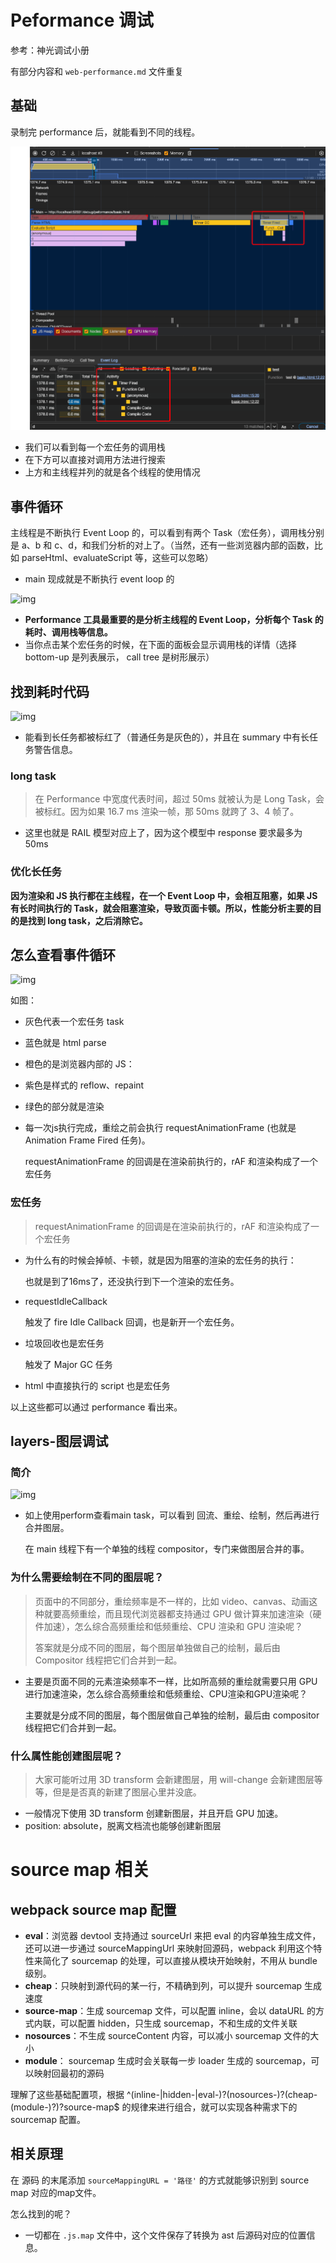 # Peformance 调试

参考：神光调试小册

有部分内容和 `web-performance.md` 文件重复

## 基础

录制完 performance 后，就能看到不同的线程。

![performance-use](./img/performance-use.png)

* 我们可以看到每一个宏任务的调用栈
* 在下方可以直接对调用方法进行搜索
* 上方和主线程并列的就是各个线程的使用情况

## 事件循环

主线程是不断执行 Event Loop 的，可以看到有两个 Task（宏任务），调用栈分别是 a、b 和 c、d，和我们分析的对上了。（当然，还有一些浏览器内部的函数，比如 parseHtml、evaluateScript 等，这些可以忽略）

* main 现成就是不断执行 event loop 的

![img](https://p1-juejin.byteimg.com/tos-cn-i-k3u1fbpfcp/0717d1b36fa84c4986996aa01d4fc755~tplv-k3u1fbpfcp-jj-mark:3024:0:0:0:q75.awebp)

* **Performance 工具最重要的是分析主线程的 Event Loop，分析每个 Task 的耗时、调用栈等信息。**
* 当你点击某个宏任务的时候，在下面的面板会显示调用栈的详情（选择 bottom-up 是列表展示， call tree 是树形展示）

## 找到耗时代码

![img](https://p1-juejin.byteimg.com/tos-cn-i-k3u1fbpfcp/9c2ae86a348242e080d90259b5083734~tplv-k3u1fbpfcp-jj-mark:3024:0:0:0:q75.awebp)

* 能看到长任务都被标红了（普通任务是灰色的），并且在 summary 中有长任务警告信息。

### long task

> 在 Performance 中宽度代表时间，超过 50ms 就被认为是 Long Task，会被标红。因为如果 16.7 ms 渲染一帧，那 50ms 就跨了 3、4 帧了。

* 这里也就是 RAIL 模型对应上了，因为这个模型中 response 要求最多为 50ms

### 优化长任务

**因为渲染和 JS 执行都在主线程，在一个 Event Loop 中，会相互阻塞，如果 JS 有长时间执行的 Task，就会阻塞渲染，导致页面卡顿。所以，性能分析主要的目的是找到 long task，之后消除它。**

## 怎么查看事件循环

![img](https://p9-juejin.byteimg.com/tos-cn-i-k3u1fbpfcp/5b96063054014c39b6d7ffa9a4fb1f40~tplv-k3u1fbpfcp-jj-mark:3024:0:0:0:q75.awebp)

如图：

* 灰色代表一个宏任务 task
* 蓝色就是 html parse
* 橙色的是浏览器内部的 JS：
* 紫色是样式的 reflow、repaint
* 绿色的部分就是渲染

* 每一次js执行完成，重绘之前会执行 requestAnimationFrame (也就是 Animation Frame Fired 任务)。

  requestAnimationFrame 的回调是在渲染前执行的，rAF 和渲染构成了一个宏任务

### 宏任务

> requestAnimationFrame 的回调是在渲染前执行的，rAF 和渲染构成了一个宏任务

* 为什么有的时候会掉帧、卡顿，就是因为阻塞的渲染的宏任务的执行：

  也就是到了16ms了，还没执行到下一个渲染的宏任务。

* requestIdleCallback

  触发了 fire Idle Callback 回调，也是新开一个宏任务。

* 垃圾回收也是宏任务

  触发了 Major GC 任务

* html 中直接执行的 script 也是宏任务



以上这些都可以通过 performance 看出来。



## layers-图层调试

### 简介

![img](https://p1-juejin.byteimg.com/tos-cn-i-k3u1fbpfcp/5a2d31a814e24ace995b277eff44edf4~tplv-k3u1fbpfcp-jj-mark:3024:0:0:0:q75.awebp)

* 如上使用perform查看main task，可以看到 回流、重绘、绘制，然后再进行 合并图层。

  在 main 线程下有一个单独的线程 compositor，专门来做图层合并的事。

### 为什么需要绘制在不同的图层呢？

> 页面中的不同部分，重绘频率是不一样的，比如 video、canvas、动画这种就要高频重绘，而且现代浏览器都支持通过 GPU 做计算来加速渲染（硬件加速），怎么综合高频重绘和低频重绘、CPU 渲染和 GPU 渲染呢？
>
> 答案就是分成不同的图层，每个图层单独做自己的绘制，最后由 Compositor 线程把它们合并到一起。

* 主要是页面不同的元素渲染频率不一样，比如所高频的重绘就需要只用 GPU 进行加速渲染，怎么综合高频重绘和低频重绘、CPU渲染和GPU渲染呢？

  主要就是分成不同的图层，每个图层做自己单独的绘制，最后由 compositor 线程把它们合并到一起。

### 什么属性能创建图层呢？

> 大家可能听过用 3D transform 会新建图层，用 will-change 会新建图层等等，但是是否真的新建了图层心里并没底。

* 一般情况下使用 3D transform 创建新图层，并且开启 GPU 加速。
* position: absolute，脱离文档流也能够创建新图层

# source map 相关

## webpack source map 配置

- **eval**：浏览器 devtool 支持通过 sourceUrl 来把 eval 的内容单独生成文件，还可以进一步通过 sourceMappingUrl 来映射回源码，webpack 利用这个特性来简化了 sourcemap 的处理，可以直接从模块开始映射，不用从 bundle 级别。
- **cheap**：只映射到源代码的某一行，不精确到列，可以提升 sourcemap 生成速度
- **source-map**：生成 sourcemap 文件，可以配置 inline，会以 dataURL 的方式内联，可以配置 hidden，只生成 sourcemap，不和生成的文件关联
- **nosources**：不生成 sourceContent 内容，可以减小 sourcemap 文件的大小
- **module**： sourcemap 生成时会关联每一步 loader 生成的 sourcemap，可以映射回最初的源码

理解了这些基础配置项，根据 ^(inline-|hidden-|eval-)?(nosources-)?(cheap-(module-)?)?source-map$ 的规律来进行组合，就可以实现各种需求下的 sourcemap 配置。



## 相关原理

在 源码 的末尾添加 `sourceMappingURL = '路径'` 的方式就能够识别到 source map 对应的map文件。

怎么找到的呢？

* 一切都在 `.js.map` 文件中，这个文件保存了转换为 ast 后源码对应的位置信息。